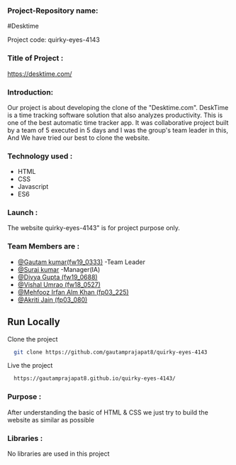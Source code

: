 ### Project-Repository name:

#Desktime

Project code: quirky-eyes-4143

### Title of Project :

https://desktime.com/

### Introduction:

Our project is about developing the clone of the "Desktime.com". DeskTime is a time tracking software solution that also analyzes productivity. This is one of the best automatic time tracker app. It was collaborative project built by a team of 5 executed in 5 days and I was the group's team leader in this, And We have tried our best to clone the website.

### Technology used :

- HTML
- CSS 
- Javascript
- ES6

### Launch :

The website quirky-eyes-4143" is for project purpose only.

### Team Members are :

- [@Gautam kumar(fw19_0333)](https://github.com/gautamprajapat8) -Team Leader
- [@Suraj kumar](https://github.com/Surajmicky) -Manager(IA)
- [@Divya Gupta (fw19_0688)](https://github.com/Divya1327)
- [@Vishal Umrao (fw18_0527)](https://github.com/vishalu439)
- [@Mehfooz Irfan Alm Khan (fp03_225)](https://github.com/mehfoozkhangithub)
- [@Akriti Jain (fp03_080)](https://github.com/Jain1727)

## Run Locally

Clone the project

```bash
  git clone https://github.com/gautamprajapat8/quirky-eyes-4143
```
Live the project

```bash
  https://gautamprajapat8.github.io/quirky-eyes-4143/
```


### Purpose :

After understanding the basic of HTML & CSS we just try to build the website as similar as possible

### Libraries :

No libraries are used in this project
